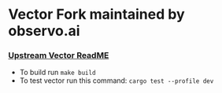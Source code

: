 # Vector Fork maintained by observo.ai

### [Upstream Vector ReadME](https://github.com/vectordotdev/vector/blob/master/README.md)

- To build run `make build`
- To test vector run this command: `cargo test --profile dev`
